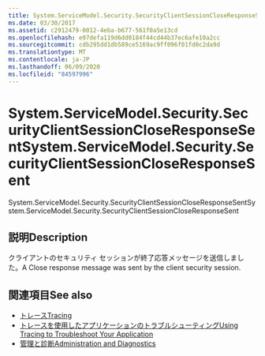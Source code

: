 ```yaml
---
title: System.ServiceModel.Security.SecurityClientSessionCloseResponseSent
ms.date: 03/30/2017
ms.assetid: c2912479-0012-4eba-b677-561f0a5e13cd
ms.openlocfilehash: e97defa119d6dd0184f44cd44b37ec6afe10a2cc
ms.sourcegitcommit: cdb295dd1db589ce5169ac9ff096f01fd0c2da9d
ms.translationtype: MT
ms.contentlocale: ja-JP
ms.lasthandoff: 06/09/2020
ms.locfileid: "84597996"
---
```

# <a name="systemservicemodelsecuritysecurityclientsessioncloseresponsesent"></a><span data-ttu-id="56656-102">System.ServiceModel.Security.SecurityClientSessionCloseResponseSent</span><span class="sxs-lookup"><span data-stu-id="56656-102">System.ServiceModel.Security.SecurityClientSessionCloseResponseSent</span></span>
<span data-ttu-id="56656-103">System.ServiceModel.Security.SecurityClientSessionCloseResponseSent</span><span class="sxs-lookup"><span data-stu-id="56656-103">System.ServiceModel.Security.SecurityClientSessionCloseResponseSent</span></span>  
  
## <a name="description"></a><span data-ttu-id="56656-104">説明</span><span class="sxs-lookup"><span data-stu-id="56656-104">Description</span></span>  
 <span data-ttu-id="56656-105">クライアントのセキュリティ セッションが終了応答メッセージを送信しました。</span><span class="sxs-lookup"><span data-stu-id="56656-105">A Close response message was sent by the client security session.</span></span>  
  
## <a name="see-also"></a><span data-ttu-id="56656-106">関連項目</span><span class="sxs-lookup"><span data-stu-id="56656-106">See also</span></span>

- [<span data-ttu-id="56656-107">トレース</span><span class="sxs-lookup"><span data-stu-id="56656-107">Tracing</span></span>](index.md)
- [<span data-ttu-id="56656-108">トレースを使用したアプリケーションのトラブルシューティング</span><span class="sxs-lookup"><span data-stu-id="56656-108">Using Tracing to Troubleshoot Your Application</span></span>](using-tracing-to-troubleshoot-your-application.md)
- [<span data-ttu-id="56656-109">管理と診断</span><span class="sxs-lookup"><span data-stu-id="56656-109">Administration and Diagnostics</span></span>](../index.md)
